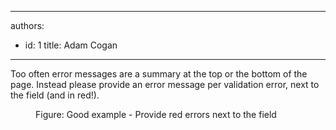 

---
authors:
  - id: 1
    title: Adam Cogan
---




<span class='intro'> Too often error messages are a summary at the top or the bottom of the page. Instead please provide an error message per validation error, next to the field (and in red!).​ </span>

<dl class="goodImage"><dt><img src="/PublishingImages/red-error.jpg" alt="" /></dt><dd>Figure&#58; Good example - ​Provide red errors next to the field</dd></dl>


